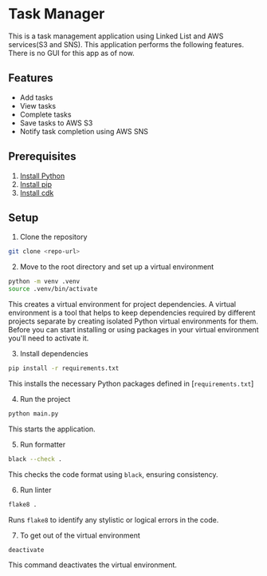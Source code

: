# Task Manager

This is a task management application using Linked List and AWS services(S3 and SNS).
This application performs the following features. There is no GUI for this app as of now. 

## Features
- Add tasks
- View tasks
- Complete tasks
- Save tasks to AWS S3
- Notify task completion using AWS SNS

## Prerequisites
1. [Install Python](https://www.python.org/downloads/)
2. [Install pip](https://pip.pypa.io/en/stable/installation/)
3. [Install cdk](https://docs.aws.amazon.com/cdk/v2/guide/work-with-cdk-python.html)

## Setup

1. Clone the repository
```sh
git clone <repo-url>
```

2. Move to the root directory and set up a virtual environment
```sh
python -m venv .venv
source .venv/bin/activate
```
This creates a virtual environment for project dependencies. A virtual environment is a tool that helps to keep dependencies required by different projects separate by creating isolated Python virtual environments for them. Before you can start installing or using packages in your virtual environment you'll need to activate it.

3. Install dependencies
```sh
pip install -r requirements.txt
```
This installs the necessary Python packages defined in [`requirements.txt`]

4. Run the project
```sh
python main.py
```
This starts the application.

5. Run formatter
```sh
black --check .
```
This checks the code format using `black`, ensuring consistency.

6. Run linter
```sh
flake8 .
```
Runs `flake8` to identify any stylistic or logical errors in the code.

7. To get out of the virtual environment
```sh
deactivate
```
This command deactivates the virtual environment. 